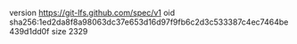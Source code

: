 version https://git-lfs.github.com/spec/v1
oid sha256:1ed2da8f8a98063dc37e653d16d97f9fb6c2d3c533387c4ec7464be439d1dd0f
size 2329
